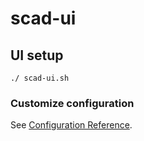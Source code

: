 # scad-ui

## UI setup
```
./ scad-ui.sh
```


### Customize configuration
See [Configuration Reference](https://cli.vuejs.org/config/).
